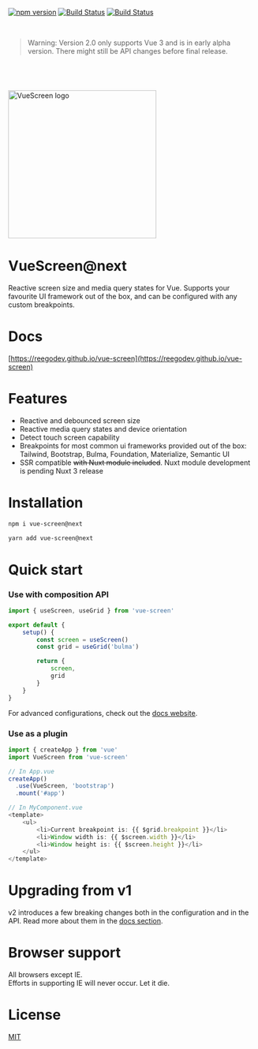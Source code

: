 [![npm version](https://img.shields.io/npm/v/vue-screen/next)](https://www.npmjs.com/package/vue-screen)
[![Build Status](https://github.com/reegodev/vue-screen/workflows/Node.js%20CI/badge.svg)](https://github.com/reegodev/vue-screen/actions)
[![Build Status](https://img.shields.io/badge/vue-3.x.x-brightgreen.svg)](https://img.shields.io/badge/vue-3.x-brightgreen.svg)

<br>

> Warning: Version 2.0 only supports Vue 3 and is in early alpha version. There might still be API changes before final release.

<br>

<img src="blob/next/packages/docs/src/public/logo.svg" alt="VueScreen logo" width="300" style="margin-top: 40px" />

# VueScreen@next
Reactive screen size and media query states for Vue. Supports your favourite UI framework out of the box, and can be configured with any custom breakpoints.

# Docs

[https://reegodev.github.io/vue-screen](https://reegodev.github.io/vue-screen)

# Features
- Reactive and debounced screen size<br>
- Reactive media query states and device orientation<br>
- Detect touch screen capability<br>
- Breakpoints for most common ui frameworks provided out of the box: Tailwind, Bootstrap, Bulma, Foundation, Materialize, Semantic UI<br>
- SSR compatible <s>with Nuxt module included</s>. Nuxt module development is pending Nuxt 3 release <br>

# Installation

```bash
npm i vue-screen@next
```

```bash
yarn add vue-screen@next
```

# Quick start

### Use with composition API
```js
import { useScreen, useGrid } from 'vue-screen'

export default {
    setup() {
        const screen = useScreen()
        const grid = useGrid('bulma')

        return {
            screen,
            grid
        }
    }
}
```

For advanced configurations, check out the [docs website](https://reegodev.github.io/vue-screen/).

### Use as a plugin
```js
import { createApp } from 'vue'
import VueScreen from 'vue-screen'

// In App.vue
createApp()
  .use(VueScreen, 'bootstrap')
  .mount('#app')

// In MyComponent.vue
<template>
    <ul>
        <li>Current breakpoint is: {{ $grid.breakpoint }}</li>
        <li>Window width is: {{ $screen.width }}</li>
        <li>Window height is: {{ $screen.height }}</li>
    </ul>
</template>
```

# Upgrading from v1

v2 introduces a few breaking changes both in the configuration and in the API.
Read more about them in the [docs section](https://reegodev.github.io/vue-screen/guide/upgrading).

# Browser support

All browsers except IE.
<br>Efforts in supporting IE will never occur. Let it die.

# License

[MIT](blob/master/LICENSE)

